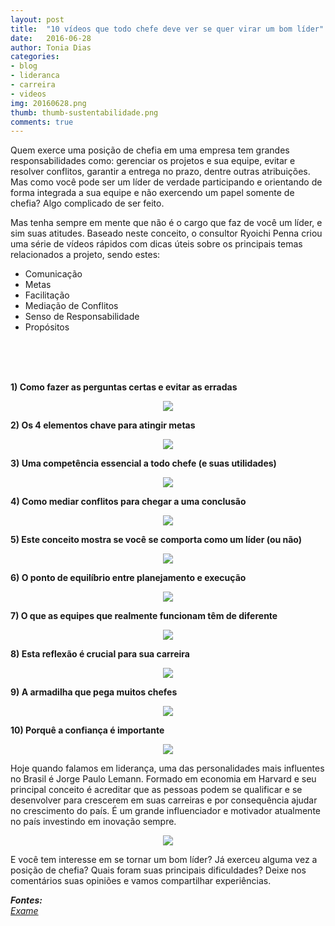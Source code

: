 ```yaml
---
layout: post
title:  "10 vídeos que todo chefe deve ver se quer virar um bom líder"
date:   2016-06-28
author: Tonia Dias
categories: 
- blog
- lideranca
- carreira
- videos
img: 20160628.png
thumb: thumb-sustentabilidade.png
comments: true
---
```


Quem exerce uma posição de chefia em uma empresa tem grandes responsabilidades como: gerenciar os projetos e sua equipe, evitar e resolver conflitos, garantir a entrega no prazo, dentre outras atribuições. Mas como você pode ser um líder de verdade participando e orientando de forma integrada a sua equipe e não exercendo um papel somente de chefia? Algo complicado de ser feito.<!--more-->

Mas tenha sempre em mente que não é o cargo que faz de você um líder, e sim suas atitudes. Baseado neste conceito, o consultor Ryoichi Penna criou uma série de vídeos rápidos com dicas úteis sobre os principais temas relacionados a projeto, sendo estes: 
+ Comunicação 
+ Metas
+ Facilitação
+ Mediação de Conflitos
+ Senso de Responsabilidade
+ Propósitos

<br/><br/><br/>

<b>1) Como fazer as perguntas certas e evitar as erradas</b>

<p align="center">
    <a href="https://youtu.be/pjCV9wtsBGw" target="_blank">
        <img src="http://assets0.exame.abril.com.br/assets/videos/7391/size_810_16_9_como-fazer-as-perguntas-certas-e-evitar-as-erradas.jpg" />
    </a>
</p>

<b>2) Os 4 elementos chave para atingir metas</b>

<p align="center">
    <a href="https://youtu.be/lMgTUcFIfWg" target="_blank">
        <img src="http://assets1.exame.abril.com.br/assets/videos/7392/size_810_16_9_os-4-elementos-chave-para-tirar-objetivos-do-papel.jpg" />
    </a>
</p>

<b>3) Uma competência essencial a todo chefe (e suas utilidades)</b>

<p align="center">
    <a href="https://youtu.be/9BK7j6AAENg" target="_blank">
        <img src="http://assets3.exame.abril.com.br/assets/videos/7393/size_810_16_9_uma-competencia-essencial-a-todo-chefe-e-suas-utilidades.jpg" />
    </a>
</p>

<b>4) Como mediar conflitos para chegar a uma conclusão</b>

<p align="center">
    <a href="https://youtu.be/cssDE0J_Fak" target="_blank">
        <img src="http://assets1.exame.abril.com.br/assets/videos/7394/size_810_16_9_como-mediar-conflitos-para-chegar-a-uma-conclusao-saudavel.jpg" />
    </a>
</p>

<b>5) Este conceito mostra se você se comporta como um líder (ou não)</b>

<p align="center">
    <a href="https://youtu.be/OnYvgX0tHI8" target="_blank">
        <img src="http://assets0.exame.abril.com.br/assets/videos/7395/size_810_16_9_este-conceito-da-psicologia-diz-muito-sobre-um-lider.jpg" />
    </a>
</p>

<b>6) O ponto de equilíbrio entre planejamento e execução</b>

<p align="center">
    <a href="https://youtu.be/JfqGeDqXKZo" target="_blank">
        <img src="http://assets1.exame.abril.com.br/assets/videos/7419/size_810_16_9_o-ponto-de-equilibrio-entre-planejamento-e-execucao.jpg" />
    </a>
</p>

<b>7) O que as equipes que realmente funcionam têm de diferente</b>

<p align="center">
    <a href="https://youtu.be/Dcxe20C6eHE" target="_blank">
        <img src="http://assets1.exame.abril.com.br/assets/videos/7415/size_810_16_9_o-que-as-equipes-que-realmente-funcionam-tem-de-diferente.jpg" />
    </a>
</p>

<b>8) Esta reflexão é crucial para sua carreira</b>

<p align="center">
    <a href="https://youtu.be/MANzjRv6504" target="_blank">
        <img src="http://assets3.exame.abril.com.br/assets/videos/7416/size_810_16_9_esta-reflexao-e-crucial-para-sua-carreira.jpg" />
    </a>
</p>

<b>9) A armadilha que pega muitos chefes</b>

<p align="center">
    <a href="https://youtu.be/9sEq4l8qzZk" target="_blank">
        <img src="http://assets2.exame.abril.com.br/assets/videos/7417/size_810_16_9_a-armadilha-que-pega-muitos-chefes.jpg" />
    </a>
</p>

<b>10) Porquê a confiança é importante</b>

<p align="center">
    <a href="https://youtu.be/qrmUNPZ7-uY" target="_blank">
        <img src="http://assets0.exame.abril.com.br/assets/videos/7418/size_810_16_9_por-que-a-confianca-e-importante.jpg" />
    </a>
</p>

Hoje quando falamos em liderança, uma das personalidades mais influentes no Brasil é Jorge Paulo Lemann. Formado em economia em Harvard e seu principal conceito é acreditar que as pessoas podem se qualificar e se desenvolver para crescerem em suas carreiras e por consequência ajudar no crescimento do país. É um grande influenciador e motivador atualmente no país investindo em inovação sempre.

<p align="center">
  <img src="http://assets0.exame.abril.com.br/assets/images/2016/3/599562/size_810_16_9_lemannn.jpg" />
</p>

E você tem interesse em se tornar um bom líder? Já exerceu alguma vez a posição de chefia? Quais foram suas principais dificuldades? Deixe nos comentários suas opiniões e vamos compartilhar experiências.

<i>
	<b>Fontes: </b><br/>
	<a href="http://exame.abril.com.br//carreira/noticias/10-videos-que-todo-chefe-deveria-ver-se-quiser-ser-lider/lista">Exame</a><br/>
</i>